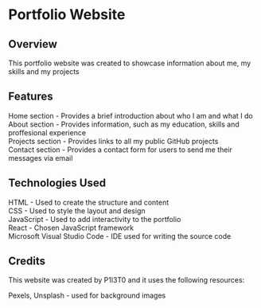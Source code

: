 # Portfolio Website

## Overview

This portfolio website was created to showcase information about me, my skills and my projects

## Features

Home section - Provides a brief introduction about who I am and what I do <br>
About section - Provides information, such as my education, skills and proffesional experience <br>
Projects section - Provides links to all my public GitHub projects <br>
Contact section - Provides a contact form for users to send me their messages via email <br>

## Technologies Used

HTML - Used to create the structure and content <br>
CSS - Used to style the layout and design <br>
JavaScript - Used to add interactivity to the portfolio <br>
React - Chosen JavaScript framework <br>
Microsoft Visual Studio Code - IDE used for writing the source code

## Credits

This website was created by P1l3T0 and it uses the following resources: <br>

Pexels, Unsplash - used for background images <br>
